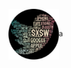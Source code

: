 <img align='center' height='100px' margin-left='50%' width='100px' src='https://github.com/RituparnaSharma/Projects/blob/master/Twitter%20comments%20Sentiment%20Analyisis/Imagses/imageonline-co-roundcorner.png'/>a
